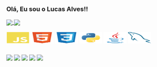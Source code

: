 ### Olá, Eu sou o Lucas Alves!!

<a href="https://github.com/LucasAlvesFer/github-readme-stats">
  <img height=200 align="center" src="https://github-readme-stats.vercel.app/api?username=LucasAlvesFer&show_icons=true&theme=tokyonight" />
</a>
<a href="https://github.com/anuraghazra/convoychat">
  <img height=200 align="center" src="https://github-readme-stats.vercel.app/api/top-langs?username=LucasAlvesFer&&show_icons=true&theme=tokyonight&layout=compact&langs_count=8&card_width=320" />
</a>

<div style="display: inline_block"><br>
   <img align="center" alt="Lucas-Js" height="30" width="60" src="https://raw.githubusercontent.com/devicons/devicon/master/icons/javascript/javascript-plain.svg">
   <img align="center" alt="Lucas-HTML" height="30" width="60" src="https://raw.githubusercontent.com/devicons/devicon/master/icons/html5/html5-original.svg">
   <img align="center" alt="Lucas-CSS" height="30" width="60" src="https://raw.githubusercontent.com/devicons/devicon/master/icons/css3/css3-original.svg">
   <img align="center" alt="Lucas-Python" height="30" width="60" src="https://raw.githubusercontent.com/devicons/devicon/master/icons/python/python-original.svg">
   <img align="center" alt="Lucas-Csharp" height="30" width="60" src="https://raw.githubusercontent.com/devicons/devicon/master/icons/java/java-original.svg">
   <img align="center" alt="Lucas-Csharp" height="30" width="60" src="https://raw.githubusercontent.com/devicons/devicon/master/icons/mysql/mysql-original.svg">
</div>
  
  ##

<div> 
  <a href="#" target="_blank"><img src="https://img.shields.io/badge/YouTube-FF0000?style=for-the-badge&logo=youtube&logoColor=white" target="_blank"></a>
  <a href="https://instagram.com/lucasalferreira_" target="_blank"><img src="https://img.shields.io/badge/-Instagram-%23E4405F?style=for-the-badge&logo=instagram&logoColor=white" target="_blank"></a>
 	<a href="https://www.twitch.tv/vplukinha" target="_blank"><img src="https://img.shields.io/badge/Twitch-9146FF?style=for-the-badge&logo=twitch&logoColor=white" target="_blank"></a>
  <a href = "mailto:lucas.alvesferreira443@gmail.com"><img src="https://img.shields.io/badge/-Gmail-%23333?style=for-the-badge&logo=gmail&logoColor=white" target="_blank"></a>
  <a href="https://www.linkedin.com/in/lucas-alves-ferreira-92981921a/" target="_blank"><img src="https://img.shields.io/badge/-LinkedIn-%230077B5?style=for-the-badge&logo=linkedin&logoColor=white" target="_blank"></a> 

</div>

